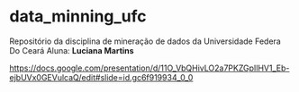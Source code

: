 # data_minning_ufc
Repositório da disciplina de mineração de dados da Universidade Federa Do Ceará
Aluna: **Luciana Martins**


https://docs.google.com/presentation/d/11O_VbQHivLO2a7PKZGpIlHV1_Eb-ejbUVx0GEVulcaQ/edit#slide=id.gc6f919934_0_0